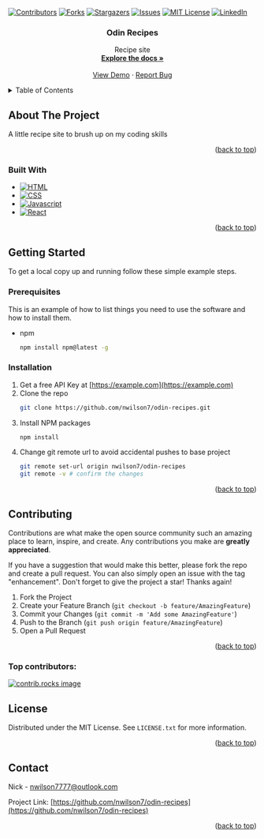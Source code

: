 <a id="readme-top"></a>

[![Contributors][contributors-shield]][contributors-url]
[![Forks][forks-shield]][forks-url]
[![Stargazers][stars-shield]][stars-url]
[![Issues][issues-shield]][issues-url]
[![MIT License][license-shield]][license-url]
[![LinkedIn][linkedin-shield]][linkedin-url]

<h3 align="center">Odin Recipes</h3>

  <p align="center">
    Recipe site
    <br />
    <a href="https://github.com/nwilson7/odin-recipes"><strong>Explore the docs »</strong></a>
    <br />
    <br />
    <a href="https://github.com/nwilson7/odin-recipes">View Demo</a>
    ·
    <a href="https://github.com/nwilson7/odin-recipes/issues/new?labels=bug&template=bug-report---.md">Report Bug</a>
</div>

<!-- TABLE OF CONTENTS -->
<details>
  <summary>Table of Contents</summary>
  <ol>
    <li>
      <a href="#about-the-project">About The Project</a>
      <ul>
        <li><a href="#built-with">Built With</a></li>
      </ul>
    </li>
    <li>
      <a href="#getting-started">Getting Started</a>
      <ul>
        <li><a href="#prerequisites">Prerequisites</a></li>
        <li><a href="#installation">Installation</a></li>
      </ul>
    </li>
    <li><a href="#contributing">Contributing</a></li>
    <li><a href="#license">License</a></li>
    <li><a href="#contact">Contact</a></li>
  </ol>
</details>

<!-- ABOUT THE PROJECT -->

## About The Project

A little recipe site to brush up on my coding skills

<p align="right">(<a href="#readme-top">back to top</a>)</p>

### Built With

- [![HTML][HTML]][HTML-url]
- [![CSS][CSS]][CSS-url]
- [![Javascript][Javascript]][Javascript-url]
- [![React][React.js]][React-url]

<p align="right">(<a href="#readme-top">back to top</a>)</p>

<!-- GETTING STARTED -->

## Getting Started

To get a local copy up and running follow these simple example steps.

### Prerequisites

This is an example of how to list things you need to use the software and how to install them.

- npm
  ```sh
  npm install npm@latest -g
  ```

### Installation

1. Get a free API Key at [https://example.com](https://example.com)
2. Clone the repo
   ```sh
   git clone https://github.com/nwilson7/odin-recipes.git
   ```
3. Install NPM packages
   ```sh
   npm install
   ```
4. Change git remote url to avoid accidental pushes to base project
   ```sh
   git remote set-url origin nwilson7/odin-recipes
   git remote -v # confirm the changes
   ```

<p align="right">(<a href="#readme-top">back to top</a>)</p>

<!-- CONTRIBUTING -->

## Contributing

Contributions are what make the open source community such an amazing place to learn, inspire, and create. Any contributions you make are **greatly appreciated**.

If you have a suggestion that would make this better, please fork the repo and create a pull request. You can also simply open an issue with the tag "enhancement".
Don't forget to give the project a star! Thanks again!

1. Fork the Project
2. Create your Feature Branch (`git checkout -b feature/AmazingFeature`)
3. Commit your Changes (`git commit -m 'Add some AmazingFeature'`)
4. Push to the Branch (`git push origin feature/AmazingFeature`)
5. Open a Pull Request

<p align="right">(<a href="#readme-top">back to top</a>)</p>

### Top contributors:

<a href="https://github.com/nwilson7/odin-recipes/graphs/contributors">
  <img src="https://contrib.rocks/image?repo=nwilson7/odin-recipes" alt="contrib.rocks image" />
</a>

<!-- LICENSE -->

## License

Distributed under the MIT License. See `LICENSE.txt` for more information.

<p align="right">(<a href="#readme-top">back to top</a>)</p>

<!-- CONTACT -->

## Contact

Nick - nwilson7777@outlook.com

Project Link: [https://github.com/nwilson7/odin-recipes](https://github.com/nwilson7/odin-recipes)

<p align="right">(<a href="#readme-top">back to top</a>)</p>

<!-- MARKDOWN LINKS & IMAGES -->
<!-- https://www.markdownguide.org/basic-syntax/#reference-style-links -->

[contributors-shield]: https://img.shields.io/github/contributors/nwilson7/odin-recipes.svg?style=for-the-badge
[contributors-url]: https://github.com/nwilson7/odin-recipes/graphs/contributors
[forks-shield]: https://img.shields.io/github/forks/nwilson7/odin-recipes.svg?style=for-the-badge
[forks-url]: https://github.com/nwilson7/odin-recipes/network/members
[stars-shield]: https://img.shields.io/github/stars/nwilson7/odin-recipes.svg?style=for-the-badge
[stars-url]: https://github.com/nwilson7/odin-recipes/stargazers
[issues-shield]: https://img.shields.io/github/issues/nwilson7/odin-recipes.svg?style=for-the-badge
[issues-url]: https://github.com/nwilson7/odin-recipes/issues
[license-shield]: https://img.shields.io/github/license/nwilson7/odin-recipes.svg?style=for-the-badge
[license-url]: https://github.com/nwilson7/odin-recipes/blob/master/LICENSE.txt
[linkedin-shield]: https://img.shields.io/badge/-LinkedIn-black.svg?style=for-the-badge&logo=linkedin&colorB=555
[linkedin-url]: https://linkedin.com/in/
[product-screenshot]: images/screenshot.png
[React.js]: https://img.shields.io/badge/React-20232A?style=for-the-badge&logo=react&logoColor=61DAFB
[React-url]: https://reactjs.org/
[Javascript]: https://shields.io/badge/JavaScript-F7DF1E?logo=JavaScript&logoColor=000&style=flat-square
[Javascript-url]: https://developer.mozilla.org/en-US/docs/Web/JavaScript
[HTML]: https://img.shields.io/badge/HTML5-E34F26?style=for-the-badge&logo=html5&logoColor=white
[HTML-url]: https://developer.mozilla.org/en-US/docs/Web/HTML
[CSS]: https://img.shields.io/badge/CSS3-1572B6?style=for-the-badge&logo=css3&logoColor=white
[CSS-url]: https://developer.mozilla.org/en-US/docs/Web/CSS
